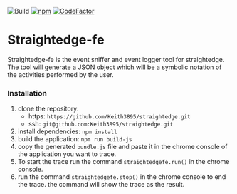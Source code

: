![Build](https://travis-ci.org/Keith3895/financeTracker.svg?branch=master)
[![npm](https://img.shields.io/badge/npm-6.14.4-green.svg)](https://www.npmjs.com/)
[![CodeFactor](https://www.codefactor.io/repository/github/keith3895/straightedge/badge)](https://www.codefactor.io/repository/github/keith3895/straightedge)
# Straightedge-fe

Straightedge-fe is the event sniffer and event logger tool for straightedge. The tool will generate a JSON object which will be a 
symbolic notation of the activities performed by the user.

### Installation
1) clone the repository:
    - https:
    ``https://github.com/Keith3895/straightedge.git``
    - ssh:
    ``git@github.com:Keith3895/straightedge.git``
2) install dependencies:
    ``npm install``
3) build the application:
    ``npm run build-js``
4) copy the generated ``bundle.js`` file and paste it in the chrome console of the application you want to trace.
5) To start the trace run the command ``straightedgefe.run()`` in the chrome console.
6) run the command ``straightedgefe.stop()`` in the chrome console to end the trace. the command will show the trace as the result.